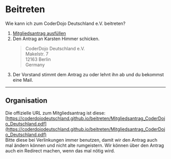 # Beitreten

Wie kann ich zum CoderDojo Deutschland e.V. beitreten?

1. [Mitgliedsantrag ausfüllen][antrag]
2. Den Antrag an Karsten Himmer schicken.
   > CoderDojo Deutschland e.V.  
   > Makelstr. 7  
   > 12163 Berlin  
   > Germany
3. Der Vorstand stimmt dem Antrag zu oder lehnt ihn ab und du bekommst eine Mail.

---

Organisation
------------

Die offizielle URL zum Mitgliedsantrag ist diese:  
[https://coderdojodeutschland.github.io/beitreten/Mitgliedsantrag_CoderDojo_Deutschland.pdf](https://coderdojodeutschland.github.io/beitreten/Mitgliedsantrag_CoderDojo_Deutschland.pdf)  
Bitte diese bei Verlinkungen immer benutzen, damit wir den Antrag auch mal ändern können und nicht
alte rumgeistern. Wir können über den Antrag auch ein Redirect machen, wenn das mal nötig wird.

[antrag]: https://coderdojodeutschland.github.io/beitreten/Mitgliedsantrag_CoderDojo_Deutschland.pdf
